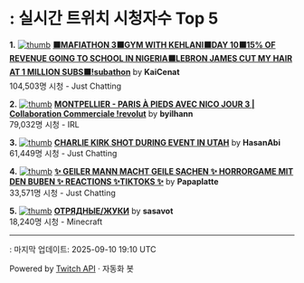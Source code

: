 # : 실시간 트위치 시청자수 Top 5

**1.** [![thumb](https://static-cdn.jtvnw.net/previews-ttv/live_user_kaicenat-320x180.jpg)](https://twitch.tv/KaiCenat)
**[⬛MAFIATHON 3⬛GYM WITH KEHLANI⬛DAY 10⬛15% OF REVENUE GOING TO SCHOOL IN NIGERIA⬛LEBRON JAMES CUT MY HAIR AT 1 MILLION SUBS⬛!subathon](https://twitch.tv/KaiCenat)** by **KaiCenat**<br>104,503명 시청  - Just Chatting

**2.** [![thumb](https://static-cdn.jtvnw.net/previews-ttv/live_user_byilhann-320x180.jpg)](https://twitch.tv/byilhann)
**[MONTPELLIER - PARIS À PIEDS AVEC NICO JOUR 3 | Collaboration Commerciale !revolut](https://twitch.tv/byilhann)** by **byilhann**<br>79,032명 시청  - IRL

**3.** [![thumb](https://static-cdn.jtvnw.net/previews-ttv/live_user_hasanabi-320x180.jpg)](https://twitch.tv/HasanAbi)
**[CHARLIE KIRK SHOT DURING EVENT IN UTAH](https://twitch.tv/HasanAbi)** by **HasanAbi**<br>61,449명 시청  - Just Chatting

**4.** [![thumb](https://static-cdn.jtvnw.net/previews-ttv/live_user_papaplatte-320x180.jpg)](https://twitch.tv/Papaplatte)
**[✨ GEILER MANN MACHT GEILE SACHEN ✨ HORRORGAME MIT DEN BUBEN ✨ REACTIONS ✨TIKTOKS ✨](https://twitch.tv/Papaplatte)** by **Papaplatte**<br>33,571명 시청  - Just Chatting

**5.** [![thumb](https://static-cdn.jtvnw.net/previews-ttv/live_user_sasavot-320x180.jpg)](https://twitch.tv/sasavot)
**[ОТРЯДНЫЕ/ЖУКИ](https://twitch.tv/sasavot)** by **sasavot**<br>18,240명 시청  - Minecraft


---
: 마지막 업데이트: 2025-09-10 19:10 UTC

Powered by [Twitch API](https://dev.twitch.tv/docs/api/reference) · 자동화 봇